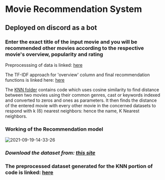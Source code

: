 # Movie Recommendation System


## Deployed on discord as a bot 

### Enter the exact title of the input movie and you will be recommended other movies according to the respective movie's overview, popularity and rating 


 Preprocesssing of data is linked: [here](https://github.com/jxtin/MovieRecommendationGenerator/blob/master/Movie%20Recommendation/preprocessing.py) 


The TF-IDF approach for 'overview' column and final recommendation functions is linked here: [here](https://github.com/jxtin/MovieRecommendationGenerator/blob/master/Movie%20Recommendation/overview_recommend.py) 


The [KNN folder](https://github.com/jxtin/MovieRecommendationGenerator/tree/master/KNN) contains code which uses cosine similarity to find distance between two movies using their common genres, cast or keywords indexed and converted to zeros and ones as parameters. It then finds the distance of the entered movie with every other movie in the concerned datasets to respond with k (6) nearest neighbors: hence the name, K Nearest neighbors. 


### Working of the Recommendation model

![2021-09-19-14-33-26](https://user-images.githubusercontent.com/72869428/133921782-380e812a-43c7-400e-9bfb-0516b33cd490.gif)


### _Download the dataset from: [this site](https://www.kaggle.com/tmdb/tmdb-movie-metadata)_ 

### The preprocessed dataset generated for the KNN portion of code is linked: [here](https://drive.google.com/drive/folders/1LrAAu-QAjaJ7GGpEvBnMhvOWjvFt6ugm?usp=sharing) 

